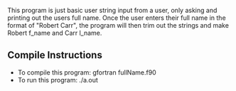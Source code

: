 This program is just basic user string input from a user, only asking and printing out the users full name. Once the user enters their full name in the format of "Robert Carr", the program will then trim out the strings and make Robert f_name and Carr l_name.

## Compile Instructions

- To compile this program: gfortran fullName.f90
- To run this program: ./a.out
